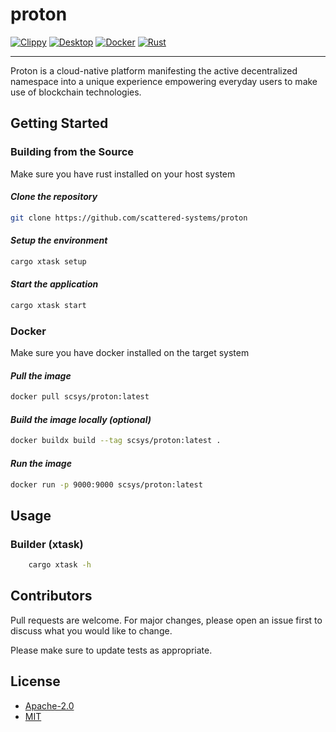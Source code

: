 # proton

[![Clippy](https://github.com/scattered-systems/proton/actions/workflows/clippy.yml/badge.svg)](https://github.com/scattered-systems/proton/actions/workflows/clippy.yml)
[![Desktop](https://github.com/scattered-systems/proton/actions/workflows/desktop.yml/badge.svg)](https://github.com/scattered-systems/proton/actions/workflows/desktop.yml)
[![Docker](https://github.com/scattered-systems/proton/actions/workflows/docker.yml/badge.svg)](https://github.com/scattered-systems/proton/actions/workflows/docker.yml)
[![Rust](https://github.com/scattered-systems/proton/actions/workflows/rust.yml/badge.svg)](https://github.com/scattered-systems/proton/actions/workflows/rust.yml)

***

Proton is a cloud-native platform manifesting the active decentralized namespace into a unique experience empowering everyday users to make use of blockchain technologies.

## Getting Started

### Building from the Source

Make sure you have rust installed on your host system

#### *Clone the repository*

```bash
git clone https://github.com/scattered-systems/proton
```

#### *Setup the environment*

```bash
cargo xtask setup
```

#### *Start the application*

```bash
cargo xtask start
```

### Docker

Make sure you have docker installed on the target system

#### *Pull the image*

```bash
docker pull scsys/proton:latest
```

#### *Build the image locally (optional)*

```bash
docker buildx build --tag scsys/proton:latest .
```

#### *Run the image*

```bash
docker run -p 9000:9000 scsys/proton:latest
```

## Usage

### Builder (xtask)

```bash
    cargo xtask -h 
```

## Contributors

Pull requests are welcome. For major changes, please open an issue first to discuss what you would like to change.

Please make sure to update tests as appropriate.

## License

- [Apache-2.0](https://choosealicense.com/licenses/apache-2.0/)
- [MIT](https://choosealicense.com/licenses/mit/)
